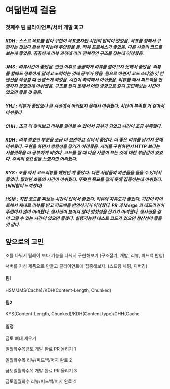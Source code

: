 # 여덟번째 걸음

### 첫째주 팀 클라이언트/서버 개발 회고

##### KDH : 스스로 목표를 잡아 구현이 목표였지만 시간의 압박이 있었음. 목표를 정해서 구현하는 것보다 완성의 하는데 주안점을 둠. 리뷰 프로세스가 좋았음. 다른 사람의 코드를 보는게 좋았음. 꼼꼼하게 리뷰 과정에 따라 전체적인 구조를 잡는데 어려웠음.
##### JMS : 리뷰시간이 좋았음. 인턴 이후로 꼼꼼하게 리뷰를 받아보지 못해서 좋았음. 리뷰를 할때도 정확하게 알려고 노력하는 것에 공부가 됐음. 팀으로 하면서 코드 스타일/깃 컨벤션을 작성할 때 신경쓰게 되었음. 시간이 촉박해서 아쉬웠음. 리뷰를 해서 피드백을 반영하지 못했던게 아쉬웠음. 구조를 잡지 못해서 어떤 방향으로 갈지 고민해보는 시간이 있으면 좋을 것 같음.
##### YHJ : 리뷰가 좋았으나 큰 시선에서 바라보지 못해서 아쉬웠다. 시간이 부족할 거 같아서 아쉬웠다
##### CHH : 조금 더 찾아보고 리뷰를 달아볼 수 있어서 공부가 되었고 시간이 조금 부족했다.
##### KDH : 리뷰 받았던 부분을 조금 더 보완하고 싶어서 좋았다. 더 좋은 리뷰를 남기지 못해 아쉬웠다. 구현을 하면서 방향성을 잡기가 어려웠음. 서버를 구현하면서 HTTP 보다는 서블릿쪽을 더 공부하게 되었다. 코드를 짤 때 다음 사람이 보는 것에 대한 부담감이 있었다. 주석의 중요성을 느꼈지만 어려웠다.
##### KYS : 조를 짜서 코드리뷰를 해봤던 게 좋았다. 다른 사람들의 의견들을 들을 수 있어서 좋았다. 짧았던 호흡의 시간이 아쉬웠다. 뚜렷한 목표를 잡지 못해 집중하는데 아쉬웠다.(막막함이 느껴졌다)
##### HSM : 직접 코드를 짜보는 시간이 있어서 좋았다. 리뷰와 자유도가 좋았다. 기간이 타이트해서 제대로 리뷰를 받고 피드백을 반영하기가 어려웠다. PR 과 Merge 의 데드라인이 뚜렷하지 않아 어려웠다. 청사진이 보이지 않아 방향성을 잡기가 어려웠다. 청사진을 같이 그릴 수 있는 시간이 있으면 좋겠다. 실행가능한 테스트 코드가 있으면 생산성이 좋을 것 같다.

## 앞으로의 고민

조를 나눠서 릴레이 보다 기능을 나눠서 구현해보기 (구조잡기, 개발, 리뷰, 피드백 반영)

서버를 기성 제품으로 만들고 클라이언트에 집중해보자. (스프링 세팅, 디버깅)

#### 팀1

HSM/JMS(Cache)/KDH(Content-Length, Chunked)

#### 팀2

KYS(Content-Length, Chunked)/KDH(Content type)/CHH(Cache

#### 일정

금토 뼈대 세우기

일월화수목금토 개발 완료 PR 올리기  1

일월화수목 리뷰/피드백/머지 완료 2 

금토일월화수목 개발 완료 PR 올리기 3 

금토일월화수 리뷰/피드백/머지 완료 4
